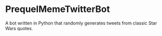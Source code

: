 # PrequelMemeTwitterBot
A bot written in Python that randomly generates tweets from classic Star Wars quotes.
